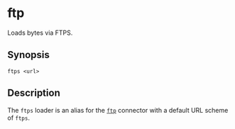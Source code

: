 # ftp

Loads bytes via FTPS.

## Synopsis

```
ftps <url>
```

## Description

The `ftps` loader is an alias for the [`ftp`](ftp.md) connector with a
default URL scheme of `ftps`.
